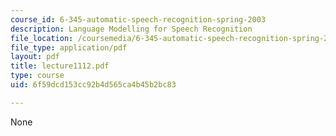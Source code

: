 ```yaml
---
course_id: 6-345-automatic-speech-recognition-spring-2003
description: Language Modelling for Speech Recognition
file_location: /coursemedia/6-345-automatic-speech-recognition-spring-2003/6f59dcd153cc92b4d565ca4b45b2bc83_lecture1112.pdf
file_type: application/pdf
layout: pdf
title: lecture1112.pdf
type: course
uid: 6f59dcd153cc92b4d565ca4b45b2bc83

---
```

None